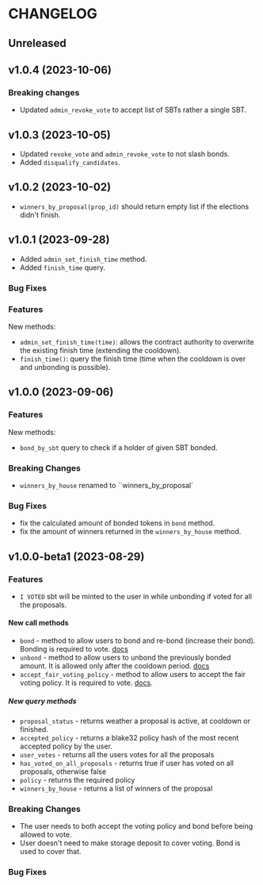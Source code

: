 <!-- markdownlint-disable MD013 -->
<!-- markdownlint-disable MD024 -->

<!--
Changelogs are for humans, not machines.
There should be an entry for every single version.
The same types of changes should be grouped.
The latest version comes first.
The release date of each version is displayed.

Usage:

Change log entries are to be added to the Unreleased section. Example entry:

* [#<PR-number>](https://github.com/umee-network/umee/pull/<PR-number>) <description>

-->

# CHANGELOG

## Unreleased

## v1.0.4 (2023-10-06)

### Breaking changes

- Updated `admin_revoke_vote` to accept list of SBTs rather a single SBT.

## v1.0.3 (2023-10-05)

- Updated `revoke_vote` and `admin_revoke_vote` to not slash bonds.
- Added `disqualify_candidates`.

## v1.0.2 (2023-10-02)

- `winners_by_proposal(prop_id)` should return empty list if the elections didn't finish.

## v1.0.1 (2023-09-28)

- Added `admin_set_finish_time` method.
- Added `finish_time` query.

### Bug Fixes

### Features

New methods:

- `admin_set_finish_time(time)`: allows the contract authority to overwrite the existing finish time (extending the cooldown).
- `finish_time()`: query the finish time (time when the cooldown is over and unbonding is possible).

## v1.0.0 (2023-09-06)

### Features

New methods:

- `bond_by_sbt` query to check if a holder of given SBT bonded.

### Breaking Changes

- `winners_by_house` renamed to ``winners_by_proposal`

### Bug Fixes

- fix the calculated amount of bonded tokens in `bond` method.
- fix the amount of winners returned in the `winners_by_house` method.

## v1.0.0-beta1 (2023-08-29)

### Features

- `I VOTED` sbt will be minted to the user in while unbonding if voted for all the proposals.

#### New call methods

- `bond` - method to allow users to bond and re-bond (increase their bond). Bonding is required to vote. [docs](https://github.com/near-ndc/gov/blob/main/framework-v1/elections-voting.md)
- `unbond` - method to allow users to unbond the previously bonded amount. It is allowed only after the cooldown period. [docs](https://github.com/near-ndc/gov/blob/main/framework-v1/elections-voting.md)
- `accept_fair_voting_policy` - method to allow users to accept the fair voting policy. It is required to vote. [docs](https://github.com/near-ndc/gov/blob/main/framework-v1/elections-voting.md).

##### New query methods

- `proposal_status` - returns weather a proposal is active, at cooldown or finished.
- `accepted_policy` - returns a blake32 policy hash of the most recent accepted policy by the user.
- `user_votes` - returns all the users votes for all the proposals
- `has_voted_on_all_proposals` - returns true if user has voted on all proposals, otherwise false
- `policy` - returns the required policy
- `winners_by_house` - returns a list of winners of the proposal

### Breaking Changes

- The user needs to both accept the voting policy and bond before being allowed to vote.
- User doesn't need to make storage deposit to cover voting. Bond is used to cover that.

### Bug Fixes
